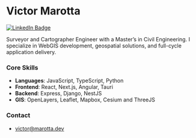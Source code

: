 # Victor Marotta

[![LinkedIn Badge](https://img.shields.io/badge/-Victor_Marotta-0077B5?style=flat-square&logo=linkedin&logoColor=white&link=https://linkedin.com/in/victor-marotta-5055ab60)](https://linkedin.com/in/victor-marotta-5055ab60)

Surveyor and Cartographer Engineer with a Master’s in Civil Engineering. I specialize in WebGIS development, geospatial solutions, and full-cycle application delivery.

### Core Skills
- **Languages**: JavaScript, TypeScript, Python  
- **Frontend**: React, Next.js, Angular, Tauri  
- **Backend**: Express, Django, NestJS 
- **GIS**: OpenLayers, Leaflet, Mapbox, Cesium and ThreeJS  

### Contact
- [victor@marotta.dev](mailto://victor@marotta.dev)
